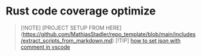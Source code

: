 # Rust code coverage optimize

> [!NOTE] [PROJECT SETUP FROM HERE] (https://github.com/MathiasStadler/repo_template/blob/main/includes/extract_scripts_from_markdown.md)
> [!TIP] [how to set json with comment in vscode](https://stackoverflow.com/questions/69379869/how-to-set-json-with-comment-in-vscode)
